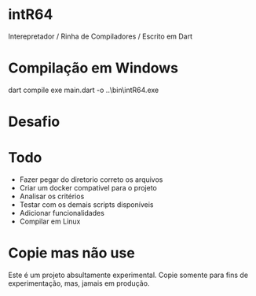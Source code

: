 # intR64
Interepretador / Rinha de Compiladores / Escrito em Dart

# Compilação em Windows
dart compile exe main.dart -o ..\bin\intR64.exe

# Desafio

# Todo
- Fazer pegar do diretorio correto os arquivos
- Criar um docker compativel para o projeto
- Analisar os critérios
- Testar com os demais scripts disponíveis
- Adicionar funcionalidades
- Compilar em Linux

# Copie mas não use
Este é um projeto absultamente experimental. Copie somente para fins de experimentação, mas, jamais em produção.


